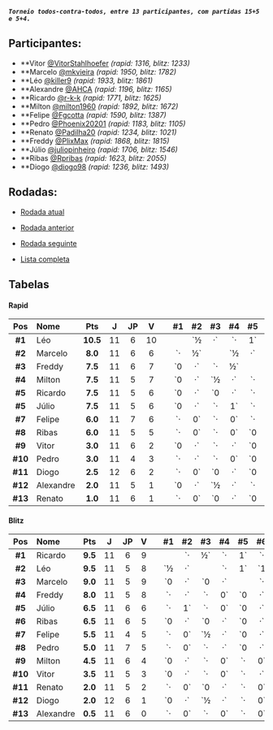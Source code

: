 ***`Torneio todos-contra-todos, entre 13 participantes, com partidas 15+5 e 5+4.`***

## Participantes:

* **Vitor [@VitorStahlhoefer](https://www.lichess.org/@/VitorStahlhoefer) *(rapid: 1316, blitz: 1233)*
* **Marcelo [@mkvieira](https://www.lichess.org/@/mkvieira) *(rapid: 1950, blitz: 1782)*
* **Léo [@killer9](https://www.lichess.org/@/killer9) *(rapid: 1933, blitz: 1861)*
* **Alexandre [@AHCA](https://www.lichess.org/@/AHCA) *(rapid: 1196, blitz: 1165)*
* **Ricardo [@r-k-k](https://www.lichess.org/@/r-k-k) *(rapid: 1771, blitz: 1625)*
* **Milton [@milton1960](https://www.lichess.org/@/milton1960) *(rapid: 1892, blitz: 1672)*
* **Felipe [@Fgcotta](https://www.lichess.org/@/Fgcotta) *(rapid: 1590, blitz: 1387)*
* **Pedro [@Phoenix20201](https://www.lichess.org/@/Phoenix20201) *(rapid: 1183, blitz: 1105)*
* **Renato [@Padilha20](https://www.lichess.org/@/Padilha20) *(rapid: 1234, blitz: 1021)*
* **Freddy [@PlixMax](https://www.lichess.org/@/PlixMax) *(rapid: 1868, blitz: 1815)*
* **Júlio [@juliopinheiro](https://www.lichess.org/@/juliopinheiro) *(rapid: 1706, blitz: 1546)*
* **Ribas [@Rpribas](https://www.lichess.org/@/Rpribas) *(rapid: 1623, blitz: 2055)*
* **Diogo [@diogo98](https://www.lichess.org/@/diogo98) *(rapid: 1236, blitz: 1493)*

## Rodadas:

* [Rodada atual](https://grupo-de-xadrez.github.io/rodadas/13)

* [Rodada anterior](https://grupo-de-xadrez.github.io/rodadas/12)

* [Rodada seguinte](https://grupo-de-xadrez.github.io/rodadas/14)

* [Lista completa](https://grupo-de-xadrez.github.io/rodadas)

## Tabelas

#### Rapid

| Pos | Nome | Pts | J | JP | V | | \#1 | \#2 | \#3 | \#4 | \#5 | \#5 | \#7 | \#8 | \#9 | \#10 | \#11 | \#12 | \#13 |
| :---: | :--- | :---: | :---: | :---: | :---: | :---: | :---: | :---: | :---: | :---: | :---: | :---: | :---: | :---: | :---: | :---: | :---: | :---: | :---: |
| **\#1** | Léo | **10.5** | 11 | 6 | 10 | |  | `½|·` | `·|1` | `·|1` | `·|1` | `·|1` | `1|·` | `1|·` | `·|1` | `·|·` | `1|·` | `·|1` | `1|·` |
| **\#2** | Marcelo | **8.0** | 11 | 6 | 6 | | `·|½` |  | `½|·` | `·|½` | `·|1` | `0|·` | `1|·` | `1|·` | `·|·` | `1|·` | `·|1` | `·|½` | `·|1` |
| **\#3** | Freddy | **7.5** | 11 | 6 | 7 | | `0|·` | `·|½` |  | `0|·` | `·|·` | `1|·` | `0|·` | `·|1` | `·|1` | `·|1` | `·|1` | `1|·` | `·|1` |
| **\#4** | Milton | **7.5** | 11 | 5 | 7 | | `0|·` | `½|·` | `·|1` |  | `·|0` | `·|·` | `0|·` | `·|1` | `1|·` | `·|1` | `1|·` | `·|1` | `1|·` |
| **\#5** | Ricardo | **7.5** | 11 | 5 | 6 | | `0|·` | `0|·` | `·|·` | `1|·` |  | `·|½` | `·|1` | `½|·` | `½|·` | `·|1` | `1|·` | `·|1` | `·|1` |
| **\#5** | Júlio | **7.5** | 11 | 5 | 6 | | `0|·` | `·|1` | `·|0` | `·|·` | `½|·` |  | `·|1` | `½|·` | `·|½` | `1|·` | `·|1` | `1|·` | `1|·` |
| **\#7** | Felipe | **6.0** | 11 | 7 | 6 | | `·|0` | `·|0` | `·|1` | `·|1` | `0|·` | `0|·` |  | `·|·` | `1|·` | `·|0` | `·|1` | `1|·` | `·|1` |
| **\#8** | Ribas | **6.0** | 11 | 5 | 5 | | `·|0` | `·|0` | `0|·` | `0|·` | `·|½` | `·|½` | `·|·` |  | `1|·` | `1|·` | `1|·` | `·|1` | `1|·` |
| **\#9** | Vitor | **3.0** | 11 | 6 | 2 | | `0|·` | `·|·` | `0|·` | `·|0` | `·|½` | `½|·` | `·|0` | `·|0` |  | `·|1` | `·|0` | `1|·` | `0|·` |
| **\#10** | Pedro | **3.0** | 11 | 4 | 3 | | `·|·` | `·|0` | `0|·` | `0|·` | `0|·` | `·|0` | `1|·` | `·|0` | `0|·` |  | `·|1` | `0|·` | `1|·` |
| **\#11** | Diogo | **2.5** | 12 | 6 | 2 | | `·|0` | `0|·` | `0|·` | `·|0` | `·|0` | `0|·` | `0|·` | `·|0` | `1|·` | `0|·` |  | `·|½` | `·|1` |
| **\#12** | Alexandre | **2.0** | 11 | 5 | 1 | | `0|·` | `½|·` | `·|0` | `0|·` | `0|·` | `·|0` | `·|0` | `0|·` | `·|0` | `·|1` | `½|·` |  | `·|·` |
| **\#13** | Renato | **1.0** | 11 | 6 | 1 | | `·|0` | `0|·` | `0|·` | `·|0` | `0|·` | `·|0` | `0|·` | `·|0` | `·|1` | `·|0` | `0|·` | `·|·` |  |

#### Blitz

| Pos | Nome | Pts | J | JP | V | | \#1 | \#2 | \#3 | \#4 | \#5 | \#6 | \#7 | \#8 | \#9 | \#10 | \#11 | \#12 | \#13 |
| :---: | :--- | :---: | :---: | :---: | :---: | :---: | :---: | :---: | :---: | :---: | :---: | :---: | :---: | :---: | :---: | :---: | :---: | :---: | :---: |
| **\#1** | Ricardo | **9.5** | 11 | 6 | 9 | |  | `·|½` | `·|1` | `·|·` | `0|·` | `·|1` | `1|·` | `1|·` | `·|1` | `·|1` | `1|·` | `·|1` | `1|·` |
| **\#2** | Léo | **9.5** | 11 | 5 | 8 | | `½|·` |  | `·|1` | `1|·` | `1|·` | `·|1` | `·|½` | `·|·` | `1|·` | `1|·` | `·|1` | `·|½` | `1|·` |
| **\#3** | Marcelo | **9.0** | 11 | 5 | 9 | | `0|·` | `0|·` |  | `·|1` | `·|1` | `·|1` | `·|1` | `·|1` | `1|·` | `·|·` | `1|·` | `1|·` | `1|·` |
| **\#4** | Freddy | **8.0** | 11 | 5 | 8 | | `·|·` | `·|0` | `0|·` |  | `·|1` | `0|·` | `·|1` | `1|·` | `·|1` | `1|·` | `1|·` | `1|·` | `·|1` |
| **\#5** | Júlio | **6.5** | 11 | 6 | 6 | | `·|1` | `·|0` | `0|·` | `0|·` |  | `·|½` | `1|·` | `·|0` | `·|·` | `1|·` | `·|1` | `1|·` | `·|1` |
| **\#6** | Ribas | **6.5** | 11 | 6 | 5 | | `0|·` | `0|·` | `0|·` | `·|1` | `½|·` |  | `·|·` | `·|1` | `·|½` | `·|½` | `·|1` | `·|1` | `1|·` |
| **\#7** | Felipe | **5.5** | 11 | 4 | 5 | | `·|0` | `½|·` | `0|·` | `0|·` | `·|0` | `·|·` |  | `1|·` | `0|·` | `·|1` | `1|·` | `1|·` | `·|1` |
| **\#8** | Pedro | **5.0** | 11 | 7 | 5 | | `·|0` | `·|·` | `0|·` | `·|0` | `1|·` | `0|·` | `·|0` |  | `·|0` | `·|1` | `·|1` | `1|·` | `·|1` |
| **\#9** | Milton | **4.5** | 11 | 6 | 4 | | `0|·` | `·|0` | `·|0` | `0|·` | `·|·` | `½|·` | `·|1` | `1|·` |  | `·|1` | `·|0` | `·|0` | `1|·` |
| **\#10** | Vitor | **3.5** | 11 | 5 | 3 | | `0|·` | `·|0` | `·|·` | `·|0` | `·|0` | `½|·` | `0|·` | `0|·` | `0|·` |  | `·|1` | `1|·` | `·|1` |
| **\#11** | Renato | **2.0** | 11 | 5 | 2 | | `·|0` | `0|·` | `·|0` | `·|0` | `0|·` | `0|·` | `·|0` | `0|·` | `1|·` | `0|·` |  | `·|1` | `·|·` |
| **\#12** | Diogo | **2.0** | 12 | 6 | 1 | | `0|·` | `½|·` | `·|0` | `·|0` | `·|0` | `0|·` | `·|0` | `·|0` | `1|·` | `·|0` | `0|·` |  | `½|·` |
| **\#13** | Alexandre | **0.5** | 11 | 6 | 0 | | `·|0` | `·|0` | `·|0` | `0|·` | `0|·` | `·|0` | `0|·` | `0|·` | `·|0` | `0|·` | `·|·` | `·|½` |  |

